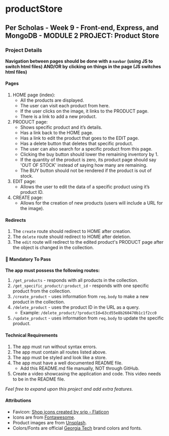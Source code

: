 # productStore

## Per Scholas - Week 9 - Front-end, Express, and MongoDB - MODULE 2 PROJECT: Product Store

### Project Details

**Navigation between pages should be done with a `navbar` (using JS to switch html files) AND/OR by clicking on things in the page (JS switches html files)**

#### Pages

1. HOME page (index):
   - All the products are displayed.
   - The user can visit each product from here.
   - If the user clicks on the image, it links to the PRODUCT page.
   - There is a link to add a new product.
1. PRODUCT page:
   - Shows specific product and it’s details.
   - Has a link back to the HOME page.
   - Has a link to edit the product that goes to the EDIT page.
   - Has a delete button that deletes that specific product.
   - The user can also search for a specific product from this page.
   - Clicking the buy button should lower the remaining inventory by 1.
   - If the quantity of the product is zero, its product page should say 'OUT OF STOCK' instead of saying how many are remaining.
   - The BUY button should not be rendered if the product is out of stock.
1. EDIT page:
   - Allows the user to edit the data of a specific product using it’s product ID.
1. CREATE page:
   - Allows for the creation of new products (users will include a URL for the image).

#### Redirects

1. The `create` route should redirect to HOME after creation.
1. The `delete` route should redirect to HOME after deletion.
1. The `edit` route will redirect to the edited product's PRODUCT page after the object is changed in the collection.

#### 🔴 Mandatory To Pass

**The app must possess the following routes:**

1. `/get_products` - responds with all products in the collection.
1. `/get_specific_product/:product_id` - responds with one specific product from the collection.
1. `/create_product` - uses information from `req.body` to make a new product in the collection.
1. `/delete_product` - uses the product ID in the URL as a query.
   - Example: `/delete_product/?productId=63cd55e8b260470b1c1f2cc0`
1. `/update_product` - uses information from `req.body` to update the specific product.

#### Technical Requirements

1. The app must run without syntax errors.
1. The app must contain all routes listed above.
1. The app must be styled and look like a store.
1. The app must have a well documented README file.
   - Add this README.md file manually, NOT through GitHub.
1. Create a video showcasing the application and code. This video needs to be in the README file.

_Feel free to expand upon this project and add extra features._

#### Attributions

- Favicon: <a href="https://www.flaticon.com/free-icons/shop" title="shop icons">Shop icons created by srip - Flaticon</a>
- Icons are from [Fontawesome](https://fontawesome.com/).
- Product images are from [Unsplash](https://unsplash.com/).
- Colors/Fonts are official [Georgia Tech](https://www.gatech.edu/) brand colors and fonts.

